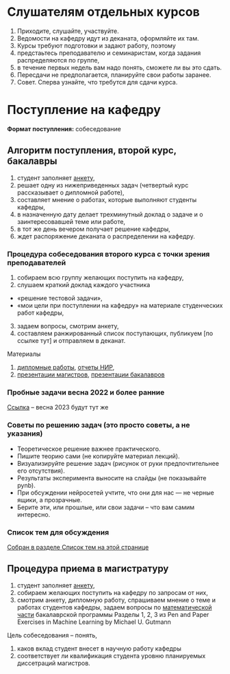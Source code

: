 # Слушателям отдельных курсов
1. Приходите, слушайте, участвуйте. 
2. Ведомости на кафедру идут из деканата, оформляйте их там.
3. Курсы требуют подготовки и задают работу, поэтому
4. предстаьтесь преподавателю и семинаристам, когда задания распределяются по группе,
5. в течение первых недель вам надо понять, сможете ли вы это сдать.
6. Пересдачи не предполагается, планируйте свои работы заранее.
7. Совет. Сперва узнайте, что требутся для сдачи курса. 

<!--# Поступление в магистратуру: весна 2022 -->
<!-- # Распределение студентов на специализацию «Интеллектуальный анализ данных» -->
<!-- * Весна 2022: Собеседование 18 апреля в 17:00 по адресу [m1p.org/go_zoom](https://m1p.org/go_zoom)
* [Список выступающих тут](https://docs.google.com/spreadsheets/d/1dU-QU9wTlV-V3nvOg8lQFxKHJo72F4I1vDZN031imUY/edit?usp=sharing) -->
<!-- Собеседование 4 курса (МФТИ и внешние) состоится в **мае, июне, июле** по запросу на mlalgorithms(at)gmail.com. -->

# Поступление на кафедру
**Формат поступления:** собеседование

## Алгоритм поступления, второй курс, бакалавры 

1. студент заполняет [анкету](http://bit.ly/1lFrFha),
2. решает одну из нижеприведенных задач (четвертый курс рассказывает о дипломной работе),
3. составляет мнение о работах, которые выполняют студенты кафедры,
4. в назначенную дату делает трехминутный доклад о задаче и о заинтересовавшей теме или работе,
5. в тот же день вечером получает решение кафедры,
6. ждет распоряжение деканата о распределении на кафедру.

### Процедура собеседования второго курса с точки зрения преподавателей
1. cобираем всю группу желающих поступить на кафедру,
2. слушаем краткий доклад каждого участника
  - «решение тестовой задачи»,
  - «мои цели при поступлении на кафедру» на материале студенческих работ кафедры,
3. задаем вопросы, смотрим анкету,
4. составляем ранжированный список поступающих, публикуем [по ссылке тут] и отправляем в деканат.

Материалы
1. [дипломные работы](https://is-mipt.site/ru/materials/thesis/), [отчеты НИР](https://is-mipt.site/ru/materials/nir/), 
2. [презентации магистров](https://www.youtube.com/watch?v=f4C9U59krTE&t=39s), [презентации бакалавров](https://www.youtube.com/watch?v=mmAacGSUvPQ)

### Пробные задачи весна 2022 и более ранние 
[Ссылка](http://www.machinelearning.ru/wiki/index.php?title=%D0%9F%D1%80%D0%BE%D0%B1%D0%BD%D1%8B%D0%B5_%D0%B7%D0%B0%D0%B4%D0%B0%D1%87%D0%B8) – весна 2023 будут тут же 

### Советы по решению задач (это просто советы, а не указания)
- Теоретическое решение важнее практического.
- Пишите теорию сами (не копируйте материал лекций).
- Визуализируйте решение задач (рисунок от руки предпочтительнее его отсутствия).
- Результаты эксперимента выносите на слайды (не показывайте pynb).
- При обсуждении нейросетей учтите, что они для нас — не черные ящики, а прозрачные.
- Берите эти, или прошлые, или свои задачи – что вам самим интересно.

### Список тем для обсуждения
[Собран в разделе Список тем на этой странице](http://www.machinelearning.ru/wiki/index.php?title=%D0%98%D0%BD%D1%82%D0%B5%D0%BB%D0%BB%D0%B5%D0%BA%D1%82%D1%83%D0%B0%D0%BB%D1%8C%D0%BD%D1%8B%D0%B5_%D1%81%D0%B8%D1%81%D1%82%D0%B5%D0%BC%D1%8B_%28%D0%BA%D0%B0%D1%84%D0%B5%D0%B4%D1%80%D0%B0_%D0%9C%D0%A4%D0%A2%D0%98%29/%D0%9F%D1%80%D0%B8%D0%B5%D0%BC_%D1%81%D1%82%D1%83%D0%B4%D0%B5%D0%BD%D1%82%D0%BE%D0%B2#.D0.A1.D0.BF.D0.B8.D1.81.D0.BE.D0.BA_.D1.82.D0.B5.D0.BC_.D0.B4.D0.BB.D1.8F_.D0.BA.D1.80.D0.B0.D1.82.D0.BA.D0.B8.D1.85_.D0.B4.D0.BE.D0.BA.D0.BB.D0.B0.D0.B4.D0.BE.D0.B2) 

## Процедура приема в магистратуру
1. студент заполняет [анкету](http://bit.ly/1lFrFha),
2. cобираем желающих поступить на кафедру по запросам от них,
3. смотрим анкету, дипломную работу, спрашиваем мнение о теме и работах студентов кафедры, задаем вопросы по [математической части](https://arxiv.org/abs/2206.13446) бакалаврской программы Разделы 1, 2, 3 из Pen and Paper Exercises in Machine Learning by Michael U. Gutmann

Цель собеседования – понять, 
1. каков вклад студент внесет в научную работу кафедры
2. соответствует ли квалификация студента уровню планируемых диссетраций магистров. 

